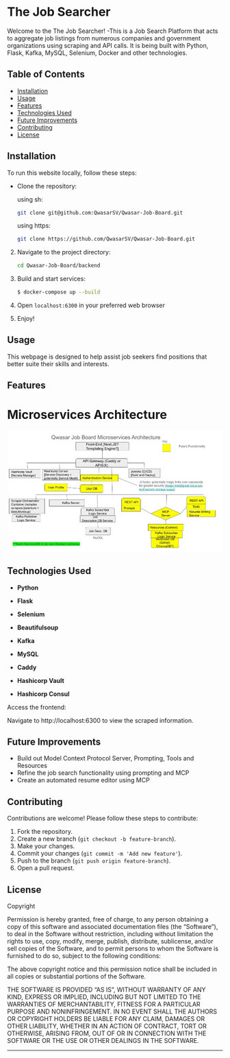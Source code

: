 # The Job Searcher

Welcome to the The Job Searcher!
-This is a Job Search Platform that acts to aggregate job listings from numerous companies and government organizations using scraping and API calls. It is being built with Python, Flask, Kafka, MySQL, Selenium, Docker and other technologies.


## Table of Contents

- [Installation](#installation)
- [Usage](#usage)
- [Features](#features)
- [Technologies Used](#technologies-used)
- [Future Improvements](#future-improvements)
- [Contributing](#contributing)
- [License](#license)

## Installation

To run this website locally, follow these steps:

- Clone the repository:

    using sh:
    ```sh
    git clone git@github.com:QwasarSV/Qwasar-Job-Board.git
    ```

    using https:
    ```sh
    git clone https://github.com/QwasarSV/Qwasar-Job-Board.git
    ```

2. Navigate to the project directory:
    ```sh
    cd Qwasar-Job-Board/backend
    ```

3. Build and start services:

    ```bash
    $ docker-compose up --build
    ```

4. Open `localhost:6300` in your preferred web browser

5. Enjoy!

## Usage

This webpage is designed to help assist job seekers find positions that better suite their skills and interests.

## Features

# Microservices Architecture
![alt text for screen readers](/Job_Board_Architecture.jpg "The Job Searcher Architecture")

## Technologies Used
- **Python** 
- **Flask**  
- **Selenium**
- **Beautifulsoup** 
- **Kafka** 
- **MySQL** 

- **Caddy** 
- **Hashicorp Vault** 
- **Hashicorp Consul** 

Access the frontend:

Navigate to http://localhost:6300 to view the scraped information.

## Future Improvements
- Build out Model Context Protocol Server, Prompting, Tools and Resources
- Refine the job search functionality using prompting and MCP
- Create an automated resume editor using MCP 


## Contributing

Contributions are welcome! Please follow these steps to contribute:

1. Fork the repository.
2. Create a new branch (`git checkout -b feature-branch`).
3. Make your changes.
4. Commit your changes (`git commit -m 'Add new feature'`).
5. Push to the branch (`git push origin feature-branch`).
6. Open a pull request.

## License

Copyright <YEAR> <COPYRIGHT HOLDER>

Permission is hereby granted, free of charge, to any person obtaining a copy of this software and associated documentation files (the “Software”), to deal in the Software without restriction, including without limitation the rights to use, copy, modify, merge, publish, distribute, sublicense, and/or sell copies of the Software, and to permit persons to whom the Software is furnished to do so, subject to the following conditions:

The above copyright notice and this permission notice shall be included in all copies or substantial portions of the Software.

THE SOFTWARE IS PROVIDED “AS IS”, WITHOUT WARRANTY OF ANY KIND, EXPRESS OR IMPLIED, INCLUDING BUT NOT LIMITED TO THE WARRANTIES OF MERCHANTABILITY, FITNESS FOR A PARTICULAR PURPOSE AND NONINFRINGEMENT. IN NO EVENT SHALL THE AUTHORS OR COPYRIGHT HOLDERS BE LIABLE FOR ANY CLAIM, DAMAGES OR OTHER LIABILITY, WHETHER IN AN ACTION OF CONTRACT, TORT OR OTHERWISE, ARISING FROM, OUT OF OR IN CONNECTION WITH THE SOFTWARE OR THE USE OR OTHER DEALINGS IN THE SOFTWARE.


---






